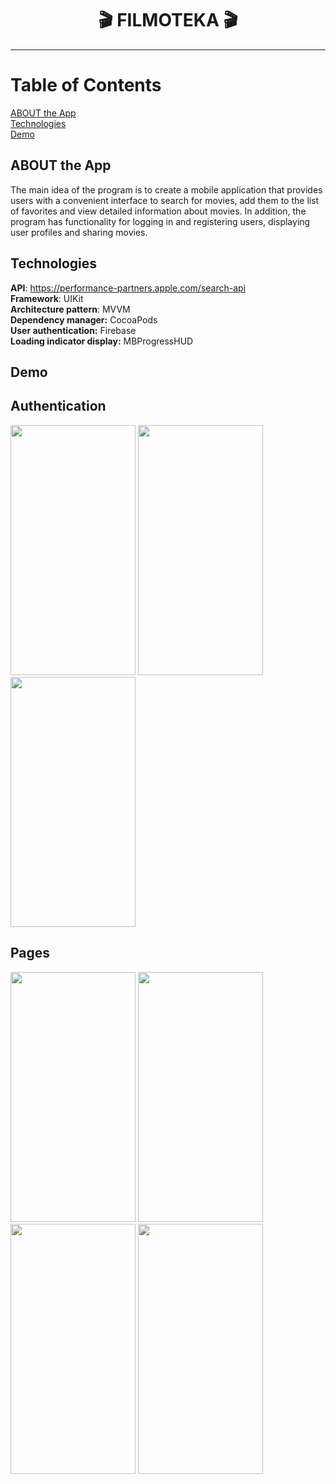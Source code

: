 <h1 align="center">
🎬 FILMOTEKA 🎬 
</h1> 

***

# Table of Contents
[ABOUT the App](#ABOUT-the-App) </br>
[Technologies](#Technologies) </br>
[Demo](#Demo)

## ABOUT the App

The main idea of the program is to create a mobile application that provides users with a convenient interface to search for movies, add them to the list of favorites and view detailed information about movies. 
In addition, the program has functionality for logging in and registering users, displaying user profiles and sharing movies.

## Technologies
**API**: https://performance-partners.apple.com/search-api </br>
**Framework**: UIKit  </br>
**Architecture pattern**: MVVM </br>
**Dependency manager:** CocoaPods </br>
**User authentication:** Firebase </br>
**Loading indicator display:** MBProgressHUD </br>

## Demo

<h2>Authentication</h2>
<img src="https://github.com/irynazelisko/Filmoteka-project/assets/115024479/d04fdeba-9397-435a-b4d1-5ba50d649153" width="200" height="400">
<img src="https://github.com/irynazelisko/Filmoteka-project/assets/115024479/4631ef1e-3fcd-46fe-9e58-b84a5f5e9687" width="200" height="400">
<img src="https://github.com/irynazelisko/Filmoteka-project/assets/115024479/08929a95-bfc7-4b97-9831-eb36b2286311" width="200" height="400">

<h2>Pages</h2>
<img src="https://github.com/irynazelisko/Filmoteka-project/assets/115024479/aac594c5-ede2-4f49-afd7-e537cc838cad" width="200" height="400">
<img src="https://github.com/irynazelisko/Filmoteka-project/assets/115024479/138c3ebf-32d0-41ae-9599-82ffcbbc8878" width="200" height="400">
<img src="https://github.com/irynazelisko/Filmoteka-project/assets/115024479/d7374e99-83b7-45aa-b8fc-88dea556dd01" width="200" height="400">
<img src="https://github.com/irynazelisko/Filmoteka-project/assets/115024479/3e8dddfe-028a-4f90-8c27-0d7929882a6a" width="200" height="400">












 










